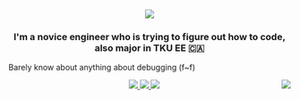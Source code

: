 <h1 align="center">
    <img src="https://readme-typing-svg.herokuapp.com/?font=Righteous&size=28&center=true&vCenter=true&width=300&height=40&duration=4000&lines=Welcome+To+My+Profile!;+My name+is+soliderkevin;" />
</h1>

<h3 align="center">I'm a novice engineer who is trying to figure out how to code, also major in TKU EE 🇨🇦</h3>

Barely know about anything about debugging (f~f)

<img align="right" src="https://visitor-badge.laobi.icu/badge?page_id=soliderkevin.soliderkevin" /> 

 </div>
 
<div align="center"> 
  <a href="mailto:pedro.sales.muniz@gmail.com">
    <img src="https://img.shields.io/badge/Gmail-333333?style=for-the-badge&logo=gmail&logoColor=red" />
  </a>
  <a href="https://linkedin.com/in/pedro-sales-muniz" target="_blank">
    <img src="https://img.shields.io/badge/LinkedIn-0077B5?style=for-the-badge&logo=linkedin&logoColor=white" target="_blank" />
  </a>
  <a href="https://salesp07.github.io" target="_blank">
     <img src="https://img.shields.io/badge/Portfolio-FF5722?style=for-the-badge&logo=todoist&logoColor=white" target="_blank" /> <!-- sqlite, safari, google-chrome are other good icon options -->

